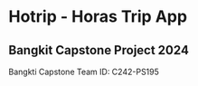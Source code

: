# Hotrip - Horas Trip App

## Bangkit Capstone Project 2024

Bangkti Capstone Team ID: C242-PS195		

